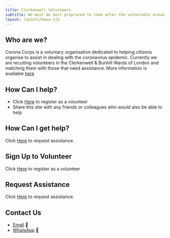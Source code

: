 ```yaml
---
title: Clerkenwell Volunteers
subtitle: We must be best preprared to look after the vulnerable around us and prevent COVID-19 spreading faster than our health services can cope.
layout: layouts/base.njk
---
```


## Who are we?
  Corona Corps is a voluntary organisation dedicated to helping citizens organise to assist in dealing with the coronavirus epidemic.
  Currently we are recuiting volunteers in the Clerkenwell & Bunhill Wards of London and matching them with those that need assistance.
  More information is available [here](/about)

## How Can I help?

 - Click [Here](/volunteer) to register as a volunteer
 - Share this site with any friends or colleagues who would also be able to help

## How Can I get help?

 Click [Here](/assistance) to request assistance.
 
 
## Sign Up to Volunteer
 Click [Here](/volunteer) to register as a volunteer

## Request Assistance
Click [Here](/assistance) to request assistance.

## Contact Us

 - [Email](mailto:clerkenwellmutualaid@gmail.com) 	📧 
 - [WhatsApp](https://chat.whatsapp.com/JwbuyUUwb6J0sepXEgLShr) 📲
